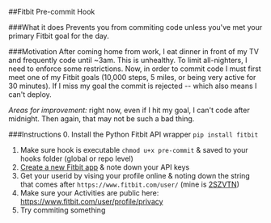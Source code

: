 ##Fitbit Pre-commit Hook

###What it does
Prevents you from commiting code unless you've met your primary Fitbit goal for the day.

###Motivation
After coming home from work, I eat dinner in front of my TV and frequently code until ~3am. This is unhealthy. To limit all-nighters, I need to enforce some restrictions. Now, in order to commit code I must first meet one of my Fitbit goals (10,000 steps, 5 miles, or being very active for 30 minutes). If I miss my goal the commit is rejected -- which also means I can't deploy.

_Areas for improvement:_ right now, even if I hit my goal, I can't code after midnight. Then again, that may not be such a bad thing.

###Instructions
0. Install the Python Fitbit API wrapper `pip install fitbit`
1. Make sure hook is executable `chmod u+x pre-commit` & saved to your hooks folder (global or repo level)
2. [Create a new Fitbit app](https://dev.fitbit.com/apps/new) & note down your API keys
3. Get your userid by vising your profile online & noting down the string that comes after `https://www.fitbit.com/user/` (mine is [2SZVTN](https://www.fitbit.com/user/2SZVTN))
4. Make sure your Activities are public here: https://www.fitbit.com/user/profile/privacy
5. Try commiting something
